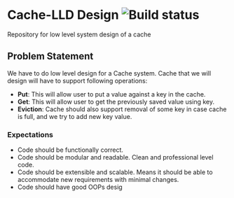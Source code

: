 # Cache-LLD Design ![Build status](https://travis-ci.com/kdevesh/Cache.svg?branch=main)
Repository for low level system design of a cache
## Problem Statement
We have to do low level design for a Cache system. Cache that we will design will have to support following operations:
* **Put**: This will allow user to put a value against a key in the cache.
* **Get**: This will allow user to get the previously saved value using key.
* **Eviction**: Cache should also support removal of some key in case cache is full, and we try to add new key value.

### Expectations
* Code should be functionally correct.
* Code should be modular and readable. Clean and professional level code.
* Code should be extensible and scalable. Means it should be able to accommodate new requirements with minimal changes.
* Code should have good OOPs desig
